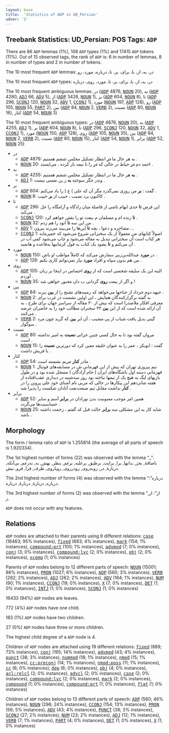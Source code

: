 ```yaml
---
layout: base
title:  'Statistics of ADP in UD_Persian'
udver: '2'
---
```


## Treebank Statistics: UD_Persian: POS Tags: `ADP`

There are 86 `ADP` lemmas (1%), 108 `ADP` types (1%) and 17415 `ADP` tokens (11%).
Out of 15 observed tags, the rank of `ADP` is: 6 in number of lemmas, 8 in number of types and 2 in number of tokens.

The 10 most frequent `ADP` lemmas: در، به، از، با، برای، بر، تا، درباره، مورد، رو

The 10 most frequent `ADP` types:  در، به، از، با، برای، بر، تا، مورد، روی، درباره

The 10 most frequent ambiguous lemmas: در (<tt><a href="fa-pos-ADP.html">ADP</a></tt> 4876, <tt><a href="fa-pos-NOUN.html">NOUN</a></tt> 20), به (<tt><a href="fa-pos-ADP.html">ADP</a></tt> 4280, <tt><a href="fa-pos-ADJ.html">ADJ</a></tt> 66, <tt><a href="fa-pos-ADV.html">ADV</a></tt> 5), از (<tt><a href="fa-pos-ADP.html">ADP</a></tt> 3426, <tt><a href="fa-pos-NOUN.html">NOUN</a></tt> 1), بر (<tt><a href="fa-pos-ADP.html">ADP</a></tt> 604, <tt><a href="fa-pos-NOUN.html">NOUN</a></tt> 8), تا (<tt><a href="fa-pos-ADP.html">ADP</a></tt> 296, <tt><a href="fa-pos-SCONJ.html">SCONJ</a></tt> 120, <tt><a href="fa-pos-NOUN.html">NOUN</a></tt> 32, <tt><a href="fa-pos-ADV.html">ADV</a></tt> 1, <tt><a href="fa-pos-CCONJ.html">CCONJ</a></tt> 1), مورد (<tt><a href="fa-pos-NOUN.html">NOUN</a></tt> 197, <tt><a href="fa-pos-ADP.html">ADP</a></tt> 128), رو (<tt><a href="fa-pos-ADP.html">ADP</a></tt> 105, <tt><a href="fa-pos-NOUN.html">NOUN</a></tt> 55, <tt><a href="fa-pos-PART.html">PART</a></tt> 2), بین (<tt><a href="fa-pos-ADP.html">ADP</a></tt> 84, <tt><a href="fa-pos-NOUN.html">NOUN</a></tt> 2, <tt><a href="fa-pos-VERB.html">VERB</a></tt> 2), نسبت (<tt><a href="fa-pos-ADP.html">ADP</a></tt> 80, <tt><a href="fa-pos-NOUN.html">NOUN</a></tt> 16), کنار (<tt><a href="fa-pos-ADP.html">ADP</a></tt> 54, <tt><a href="fa-pos-NOUN.html">NOUN</a></tt> 3)

The 10 most frequent ambiguous types:  در (<tt><a href="fa-pos-ADP.html">ADP</a></tt> 4876, <tt><a href="fa-pos-NOUN.html">NOUN</a></tt> 20), به (<tt><a href="fa-pos-ADP.html">ADP</a></tt> 4255, <tt><a href="fa-pos-ADJ.html">ADJ</a></tt> 1), بر (<tt><a href="fa-pos-ADP.html">ADP</a></tt> 604, <tt><a href="fa-pos-NOUN.html">NOUN</a></tt> 8), تا (<tt><a href="fa-pos-ADP.html">ADP</a></tt> 296, <tt><a href="fa-pos-SCONJ.html">SCONJ</a></tt> 120, <tt><a href="fa-pos-NOUN.html">NOUN</a></tt> 32, <tt><a href="fa-pos-ADV.html">ADV</a></tt> 1, <tt><a href="fa-pos-CCONJ.html">CCONJ</a></tt> 1), مورد (<tt><a href="fa-pos-NOUN.html">NOUN</a></tt> 150, <tt><a href="fa-pos-ADP.html">ADP</a></tt> 128), روی (<tt><a href="fa-pos-ADP.html">ADP</a></tt> 105, <tt><a href="fa-pos-NOUN.html">NOUN</a></tt> 35), بین (<tt><a href="fa-pos-ADP.html">ADP</a></tt> 84, <tt><a href="fa-pos-NOUN.html">NOUN</a></tt> 2, <tt><a href="fa-pos-VERB.html">VERB</a></tt> 2), نسبت (<tt><a href="fa-pos-ADP.html">ADP</a></tt> 80, <tt><a href="fa-pos-NOUN.html">NOUN</a></tt> 15), کنار (<tt><a href="fa-pos-ADP.html">ADP</a></tt> 54, <tt><a href="fa-pos-NOUN.html">NOUN</a></tt> 1), برابر (<tt><a href="fa-pos-ADP.html">ADP</a></tt> 52, <tt><a href="fa-pos-NOUN.html">NOUN</a></tt> 25)


* در
  * <tt><a href="fa-pos-ADP.html">ADP</a></tt> 4876: به هر حال ما <b>در</b> انتظار تشکیل مجلس ششم هستیم .
  * <tt><a href="fa-pos-NOUN.html">NOUN</a></tt> 20: احمد دم <b>در</b> حیاط در حالی که <b>در</b> را تا نیمه باز کرده ، می‌ایستد .
* به
  * <tt><a href="fa-pos-ADP.html">ADP</a></tt> 4255: <b>به</b> هر حال ما در انتظار تشکیل مجلس ششم هستیم .
  * <tt><a href="fa-pos-ADJ.html">ADJ</a></tt> 1: وندر جگر سوخته <b>به</b> ز ین نفسی نیست .
* بر
  * <tt><a href="fa-pos-ADP.html">ADP</a></tt> 604: گفت : <b>بر</b> من روزی نمی‌گذرد مگر آن که علی ) ع ( را یاد می‌کنم .
  * <tt><a href="fa-pos-NOUN.html">NOUN</a></tt> 8: کاکنون برد نصیب ، حبیب از <b>بر</b> حبیب .
* تا
  * <tt><a href="fa-pos-ADP.html">ADP</a></tt> 296: این فرض <b>تا</b> حدی ابهام ناشی از فاصلهٔ میان زادگاه و آرامگاه را حل می‌کند .
  * <tt><a href="fa-pos-SCONJ.html">SCONJ</a></tt> 120: <b>تا</b> زنده‌ ام و مسلمان م بیعت تو را نقض خواهم کرد .
  * <tt><a href="fa-pos-NOUN.html">NOUN</a></tt> 32: من این سه <b>تا</b> اتود را هم زدم .
  * <tt><a href="fa-pos-ADV.html">ADV</a></tt> 1: مشاجره و دعوا ، بچه <b>تا</b> این‌ها را می‌بیند می‌زند بیرون …
  * <tt><a href="fa-pos-CCONJ.html">CCONJ</a></tt> 1: اصولاً کتابهای من معمولاً از یک سخنرانی شروع می‌شود که خمیرمایه هر کتاب است آن سخنرانی تبدیل به مقاله می‌شود و چاپ می‌شود کمی آب در آن می‌کنم و <b>تا</b> بشود یک کتاب به قول کرمانیها به‌قاعده و هانمید .
* مورد
  * <tt><a href="fa-pos-NOUN.html">NOUN</a></tt> 150: در <b>مورد</b> عبدالله‌بن‌زبیر سفارش می‌کند که کاملاً مواظب او باش .
  * <tt><a href="fa-pos-ADP.html">ADP</a></tt> 128: من هم بدون سپاه و افراد <b>مورد</b> نیاز نمی‌توانم کاری بکنم .
* روی
  * <tt><a href="fa-pos-ADP.html">ADP</a></tt> 105: البته این یک سلیقه شخصی است که از <b>روی</b> احساس در اینجا بر زبان آوردم .
  * <tt><a href="fa-pos-NOUN.html">NOUN</a></tt> 35: و اگر از بیعت <b>روی</b> گردانی ب دان مجبور خواهی شد !
* بین
  * <tt><a href="fa-pos-ADP.html">ADP</a></tt> 84: جبهه دوم خرداد از جناحها می‌خواهد که زمینه‌های تشنج را از <b>بین</b> ببرند .
  * <tt><a href="fa-pos-NOUN.html">NOUN</a></tt> 2: به گفته برگزار‌کنندگان همایش ، این اولین نشست در غرب برای معرفی افکار ملاصدرا است که بیش از ۳۰ مقاله از سراسر جهان برای طرح ، به آن ارائه شده است که از این <b>بین</b> ۳۲ سخنران مطالب خود را به حاضران عرضه می‌کنند .
  * <tt><a href="fa-pos-VERB.html">VERB</a></tt> 2: گیتی بدیل یافت شباب از پی مشیب ، آن ابر <b>بین</b> که گرید چون مرد سوگوار .
* نسبت
  * <tt><a href="fa-pos-ADP.html">ADP</a></tt> 80: مروان گفته بود تا به حال کسی چنین جراتی <b>نسبت</b> به امیر نداشته است .
  * <tt><a href="fa-pos-NOUN.html">NOUN</a></tt> 15: گفت : ابوبکر ، عمر را به عنوان خلیفه معین کرد که دورترین <b>نسبت</b> را با قریش داشت .
* کنار
  * <tt><a href="fa-pos-ADP.html">ADP</a></tt> 54: مادر <b>کنار</b> مریم نشسته است .
  * <tt><a href="fa-pos-NOUN.html">NOUN</a></tt> 1: تیم پیروزی تهران که پیش از این قهرمانی ش در مسابقه‌های فوتبال قهرمانی دسته اول باشگاه‌های ایران ) جام آزادگان ( مسجل شده بود و در طول بازیهای لیگ به هیچ یک از تیمها نباخته بود روز سه‌شنبه در دیداری عقب‌افتاده از هفته شانزدهم این پیکارها در حالی که مربی نام آشنای خود علی پروین را در <b>کنار</b> نداشت مقابل تیم صنعت‌نفت آبادان شکست را پذیرا شد .
* برابر
  * <tt><a href="fa-pos-ADP.html">ADP</a></tt> 52: همین امر موجب مصونیت بدن نوزادان در <b>برابر</b> آسم و سایر حساسیت‌ها می‌گردد .
  * <tt><a href="fa-pos-NOUN.html">NOUN</a></tt> 25: شاید کار به این مشکلی سه <b>برابر</b> حالت قبل که گفتم ، زحمت داشته باشد .

## Morphology

The form / lemma ratio of `ADP` is 1.255814 (the average of all parts of speech is 1.920334).

The 1st highest number of forms (22) was observed with the lemma “_”: باضافهٔ, بجز, بدانها, برا, برایت, برطبق, برعلیه, برغم, بنظر, بهش, به‌, به‌زعم, بی‌آنکه, دربارهٔ, در‌, روبه‌روی, رودرروی, رویاروی, ظرف, فرا, فرو, نبش.

The 2nd highest number of forms (4) was observed with the lemma “درباره”: درباره, دربارهٔ, دربارهٔٔ, درباره‌.

The 3rd highest number of forms (2) was observed with the lemma “از”: از, ز.

`ADP` does not occur with any features.


## Relations

`ADP` nodes are attached to their parents using 9 different relations: <tt><a href="fa-dep-case.html">case</a></tt> (16463; 95% instances), <tt><a href="fa-dep-fixed.html">fixed</a></tt> (683; 4% instances), <tt><a href="fa-dep-mark.html">mark</a></tt> (154; 1% instances), <tt><a href="fa-dep-compound-prt.html">compound:prt</a></tt> (100; 1% instances), <tt><a href="fa-dep-advmod.html">advmod</a></tt> (7; 0% instances), <tt><a href="fa-dep-conj.html">conj</a></tt> (3; 0% instances), <tt><a href="fa-dep-compound-lvc.html">compound:lvc</a></tt> (2; 0% instances), <tt><a href="fa-dep-obj.html">obj</a></tt> (2; 0% instances), <tt><a href="fa-dep-xcomp.html">xcomp</a></tt> (1; 0% instances)

Parents of `ADP` nodes belong to 12 different parts of speech: <tt><a href="fa-pos-NOUN.html">NOUN</a></tt> (15001; 86% instances), <tt><a href="fa-pos-PRON.html">PRON</a></tt> (1027; 6% instances), <tt><a href="fa-pos-ADP.html">ADP</a></tt> (560; 3% instances), <tt><a href="fa-pos-VERB.html">VERB</a></tt> (282; 2% instances), <tt><a href="fa-pos-ADJ.html">ADJ</a></tt> (262; 2% instances), <tt><a href="fa-pos-ADV.html">ADV</a></tt> (164; 1% instances), <tt><a href="fa-pos-NUM.html">NUM</a></tt> (90; 1% instances), <tt><a href="fa-pos-CCONJ.html">CCONJ</a></tt> (19; 0% instances), <tt><a href="fa-pos-X.html">X</a></tt> (7; 0% instances), <tt><a href="fa-pos-DET.html">DET</a></tt> (1; 0% instances), <tt><a href="fa-pos-INTJ.html">INTJ</a></tt> (1; 0% instances), <tt><a href="fa-pos-SCONJ.html">SCONJ</a></tt> (1; 0% instances)

16433 (94%) `ADP` nodes are leaves.

772 (4%) `ADP` nodes have one child.

183 (1%) `ADP` nodes have two children.

27 (0%) `ADP` nodes have three or more children.

The highest child degree of a `ADP` node is 4.

Children of `ADP` nodes are attached using 19 different relations: <tt><a href="fa-dep-fixed.html">fixed</a></tt> (889; 73% instances), <tt><a href="fa-dep-conj.html">conj</a></tt> (165; 14% instances), <tt><a href="fa-dep-advmod.html">advmod</a></tt> (43; 4% instances), <tt><a href="fa-dep-punct.html">punct</a></tt> (38; 3% instances), <tt><a href="fa-dep-nummod.html">nummod</a></tt> (18; 1% instances), <tt><a href="fa-dep-nmod.html">nmod</a></tt> (15; 1% instances), <tt><a href="fa-dep-cc-preconj.html">cc:preconj</a></tt> (14; 1% instances), <tt><a href="fa-dep-nmod-poss.html">nmod:poss</a></tt> (11; 1% instances), <tt><a href="fa-dep-cc.html">cc</a></tt> (6; 0% instances), <tt><a href="fa-dep-dep.html">dep</a></tt> (6; 0% instances), <tt><a href="fa-dep-obj.html">obj</a></tt> (4; 0% instances), <tt><a href="fa-dep-acl-relcl.html">acl:relcl</a></tt> (2; 0% instances), <tt><a href="fa-dep-advcl.html">advcl</a></tt> (2; 0% instances), <tt><a href="fa-dep-case.html">case</a></tt> (2; 0% instances), <tt><a href="fa-dep-compound-lvc.html">compound:lvc</a></tt> (2; 0% instances), <tt><a href="fa-dep-mark.html">mark</a></tt> (2; 0% instances), <tt><a href="fa-dep-compound.html">compound</a></tt> (1; 0% instances), <tt><a href="fa-dep-compound-prt.html">compound:prt</a></tt> (1; 0% instances), <tt><a href="fa-dep-flat.html">flat</a></tt> (1; 0% instances)

Children of `ADP` nodes belong to 13 different parts of speech: <tt><a href="fa-pos-ADP.html">ADP</a></tt> (560; 46% instances), <tt><a href="fa-pos-NOUN.html">NOUN</a></tt> (296; 24% instances), <tt><a href="fa-pos-CCONJ.html">CCONJ</a></tt> (154; 13% instances), <tt><a href="fa-pos-PRON.html">PRON</a></tt> (56; 5% instances), <tt><a href="fa-pos-ADV.html">ADV</a></tt> (43; 4% instances), <tt><a href="fa-pos-PUNCT.html">PUNCT</a></tt> (38; 3% instances), <tt><a href="fa-pos-SCONJ.html">SCONJ</a></tt> (27; 2% instances), <tt><a href="fa-pos-NUM.html">NUM</a></tt> (23; 2% instances), <tt><a href="fa-pos-ADJ.html">ADJ</a></tt> (12; 1% instances), <tt><a href="fa-pos-VERB.html">VERB</a></tt> (7; 1% instances), <tt><a href="fa-pos-PART.html">PART</a></tt> (4; 0% instances), <tt><a href="fa-pos-DET.html">DET</a></tt> (1; 0% instances), <tt><a href="fa-pos-X.html">X</a></tt> (1; 0% instances)


